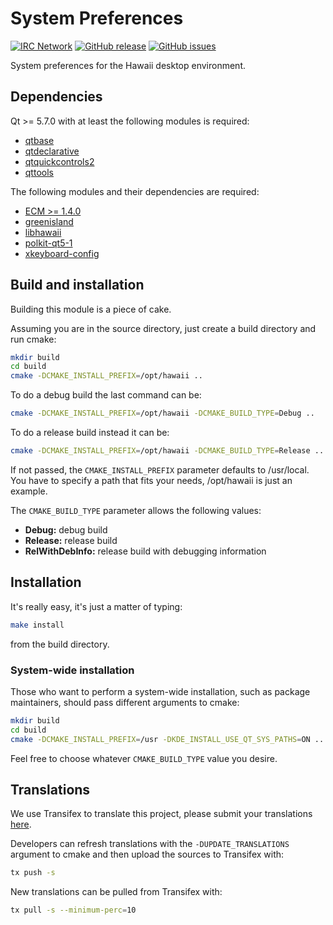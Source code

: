 System Preferences
==================

[![IRC Network](https://img.shields.io/badge/irc-freenode-blue.svg "IRC Freenode")](https://webchat.freenode.net/?channels=hawaii-desktop)
[![GitHub release](https://img.shields.io/github/release/hawaii-desktop/hawaii-system-preferences.svg)](https://github.com/hawaii-desktop/hawaii-system-preferences)
[![GitHub issues](https://img.shields.io/github/issues/hawaii-desktop/hawaii-system-preferences.svg)](https://github.com/hawaii-desktop/hawaii-system-preferences/issues)

System preferences for the Hawaii desktop environment.

## Dependencies

Qt >= 5.7.0 with at least the following modules is required:

* [qtbase](http://code.qt.io/cgit/qt/qtbase.git)
* [qtdeclarative](http://code.qt.io/cgit/qt/qtdeclarative.git)
* [qtquickcontrols2](http://code.qt.io/cgit/qt/qtquickcontrols2.git)
* [qttools](http://code.qt.io/cgit/qt/qttools.git/)

The following modules and their dependencies are required:

* [ECM >= 1.4.0](http://quickgit.kde.org/?p=extra-cmake-modules.git)
* [greenisland](https://github.com/hawaii-desktop/greenisland)
* [libhawaii](https://github.com/hawaii-desktop/libhawaii)
* [polkit-qt5-1](https://quickgit.kde.org/?p=polkit-qt-1.git)
* [xkeyboard-config](https://cgit.freedesktop.org/xkeyboard-config/)

## Build and installation

Building this module is a piece of cake.

Assuming you are in the source directory, just create a build directory
and run cmake:

```sh
mkdir build
cd build
cmake -DCMAKE_INSTALL_PREFIX=/opt/hawaii ..
```

To do a debug build the last command can be:

```sh
cmake -DCMAKE_INSTALL_PREFIX=/opt/hawaii -DCMAKE_BUILD_TYPE=Debug ..
```

To do a release build instead it can be:

```sh
cmake -DCMAKE_INSTALL_PREFIX=/opt/hawaii -DCMAKE_BUILD_TYPE=Release ..
```

If not passed, the `CMAKE_INSTALL_PREFIX` parameter defaults to /usr/local.
You have to specify a path that fits your needs, /opt/hawaii is just an example.

The `CMAKE_BUILD_TYPE` parameter allows the following values:

* **Debug:** debug build
* **Release:** release build
* **RelWithDebInfo:** release build with debugging information

## Installation

It's really easy, it's just a matter of typing:

```sh
make install
```

from the build directory.

### System-wide installation

Those who want to perform a system-wide installation, such as package
maintainers, should pass different arguments to cmake:

```sh
mkdir build
cd build
cmake -DCMAKE_INSTALL_PREFIX=/usr -DKDE_INSTALL_USE_QT_SYS_PATHS=ON ..
```

Feel free to choose whatever `CMAKE_BUILD_TYPE` value you desire.

## Translations

We use Transifex to translate this project, please submit your
translations [here](https://www.transifex.com/hawaii/system-preferences/dashboard/).

Developers can refresh translations with the `-DUPDATE_TRANSLATIONS` argument to cmake
and then upload the sources to Transifex with:

```sh
tx push -s
```

New translations can be pulled from Transifex with:

```sh
tx pull -s --minimum-perc=10
```
